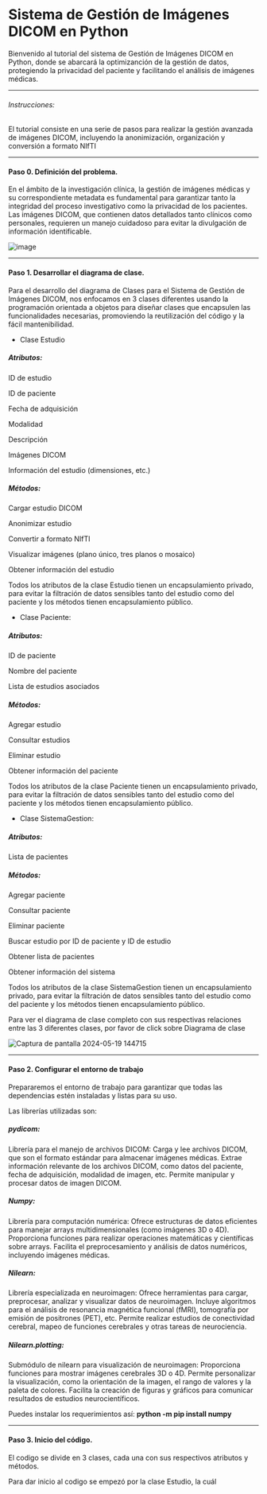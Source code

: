 # Sistema de Gestión de Imágenes DICOM en Python
 Bienvenido al tutorial del sistema de Gestión de Imágenes DICOM en Python, donde se abarcará la optimizanción de la gestión de datos, protegiendo la privacidad del paciente y facilitando el análisis de imágenes médicas.
 

------------


 
###### Instrucciones: 
 El tutorial consiste en una serie de pasos para realizar la gestión avanzada de imágenes DICOM, incluyendo la anonimización, organización y conversión a formato NIfTI
 

------------


 
####  Paso 0. Definición del problema.

En el ámbito de la investigación clínica, la gestión de imágenes médicas y su correspondiente metadata es fundamental para garantizar tanto la integridad del proceso investigativo como la privacidad de los pacientes. Las imágenes DICOM, que contienen datos detallados tanto clínicos como personales, requieren un manejo cuidadoso para evitar la divulgación de información identificable.



![image](https://github.com/Mejia2003/InfoII/assets/159477450/ac479e12-f04b-4059-8304-f42df2cf1361)




------------

 
#### Paso 1. Desarrollar el diagrama de clase. 

Para el desarrollo del diagrama de Clases para el Sistema de Gestión de Imágenes DICOM, nos enfocamos en 3 clases diferentes usando la programación orientada a objetos para diseñar clases que encapsulen las funcionalidades necesarias, promoviendo la reutilización del código y la fácil mantenibilidad.

-  Clase Estudio
##### Atributos:
ID de estudio

ID de paciente

Fecha de adquisición

Modalidad

Descripción

Imágenes DICOM

Información del estudio (dimensiones, etc.)
##### Métodos:
Cargar estudio DICOM

Anonimizar estudio

Convertir a formato NIfTI

Visualizar imágenes (plano único, tres planos o mosaico)

Obtener información del estudio

Todos los atributos de la clase Estudio tienen un encapsulamiento privado, para evitar la filtración de datos sensibles tanto del estudio como del paciente y los métodos tienen encapsulamiento público.

-  Clase Paciente:
##### Atributos:

ID de paciente

Nombre del paciente

Lista de estudios asociados
##### Métodos:

Agregar estudio

Consultar estudios

Eliminar estudio

Obtener información del paciente

Todos los atributos de la clase Paciente tienen un encapsulamiento privado, para evitar la filtración de datos sensibles tanto del estudio como del paciente y los métodos tienen encapsulamiento público.

- Clase SistemaGestion:
##### Atributos:
Lista de pacientes
##### Métodos:

Agregar paciente

Consultar paciente

Eliminar paciente

Buscar estudio por ID de paciente y ID de estudio

Obtener lista de pacientes

Obtener información del sistema

Todos los atributos de la clase SistemaGestion tienen un encapsulamiento privado, para evitar la filtración de datos sensibles tanto del estudio como del paciente y los métodos tienen encapsulamiento público.

Para ver el diagrama de clase completo  con sus respectivas relaciones entre las 3 diferentes clases, por favor de click sobre  Diagrama de clase


![Captura de pantalla 2024-05-19 144715](https://github.com/Mejia2003/InfoII/assets/159477450/cc0dacf1-3468-48b7-b3f1-2690a8831176)





------------



#### Paso 2. Configurar el entorno de trabajo
Prepararemos el entorno de trabajo para garantizar que todas las dependencias estén instaladas y listas para su uso.

Las librerías utilizadas son:



##### pydicom:

Librería para el manejo de archivos DICOM:
Carga y lee archivos DICOM, que son el formato estándar para almacenar imágenes médicas.
Extrae información relevante de los archivos DICOM, como datos del paciente, fecha de adquisición, modalidad de imagen, etc.
Permite manipular y procesar datos de imagen DICOM.

 ##### Numpy:

Librería para computación numérica:
Ofrece estructuras de datos eficientes para manejar arrays multidimensionales (como imágenes 3D o 4D).
Proporciona funciones para realizar operaciones matemáticas y científicas sobre arrays.
Facilita el preprocesamiento y análisis de datos numéricos, incluyendo imágenes médicas.

##### Nilearn:

Librería especializada en neuroimagen:
Ofrece herramientas para cargar, preprocesar, analizar y visualizar datos de neuroimagen.
Incluye algoritmos para el análisis de resonancia magnética funcional (fMRI), tomografía por emisión de positrones (PET), etc.
Permite realizar estudios de conectividad cerebral, mapeo de funciones cerebrales y otras tareas de neurociencia.

##### Nilearn.plotting:

Submódulo de nilearn para visualización de neuroimagen:
Proporciona funciones para mostrar imágenes cerebrales 3D o 4D.
Permite personalizar la visualización, como la orientación de la imagen, el rango de valores y la paleta de colores.
Facilita la creación de figuras y gráficos para comunicar resultados de estudios neurocientíficos.

Puedes instalar los requerimientos así:
**python -m pip install numpy**

------------

#### Paso 3. Inicio del código.

El codigo se divide en 3 clases, cada una con sus respectivos atributos y métodos.

Para dar inicio al codigo se empezó por la clase Estudio, la cuál 

